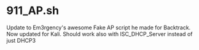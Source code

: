 # 911_AP.sh
Update to Em3rgency's awesome Fake AP script he made for Backtrack. Now updated for Kali. Should work also with ISC_DHCP_Server instead of just DHCP3
